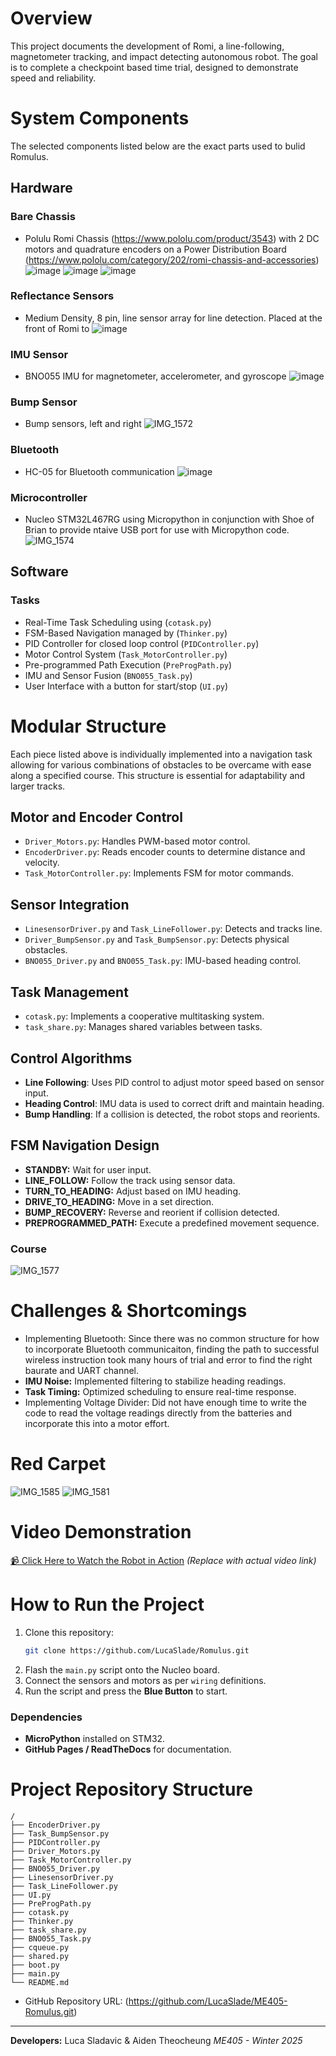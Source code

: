 # Overview
This project documents the development of Romi, a line-following, magnetometer tracking, and impact detecting autonomous robot. The goal is to complete a checkpoint based time trial, designed to demonstrate speed and reliability. 

# System Components
The selected components listed below are the exact parts used to bulid Romulus.

## Hardware

### Bare Chassis
 - Polulu Romi Chassis (https://www.pololu.com/product/3543) with 2 DC motors and quadrature encoders on a Power Distribution Board (https://www.pololu.com/category/202/romi-chassis-and-accessories)
   ![image](https://github.com/user-attachments/assets/b956889f-ea22-409b-a902-341a7f98214e)
   ![image](https://github.com/user-attachments/assets/d46982f6-1200-4fad-9ba3-adbe45e9ad82)
   ![image](https://github.com/user-attachments/assets/4d4acbbf-08e0-495b-ae4f-8ddb10b1f286)
   
### Reflectance Sensors
 - Medium Density, 8 pin, line sensor array for line detection. Placed at the front of Romi to 
   ![image](https://github.com/user-attachments/assets/4e1546af-2b07-4769-b3ee-b79c8f58e74d)

### IMU Sensor
 - BNO055 IMU for magnetometer, accelerometer, and gyroscope
   ![image](https://github.com/user-attachments/assets/f62a0d6f-61af-412b-a289-89edeebfb996)

### Bump Sensor
 - Bump sensors, left and right
   ![IMG_1572](https://github.com/user-attachments/assets/b209eb08-c4de-4f03-b35a-a715138de331)

### Bluetooth
 - HC-05 for Bluetooth communication
   ![image](https://github.com/user-attachments/assets/68cd8d92-45d1-43fa-b19d-d5c2a4f3f1bb)

### Microcontroller
 - Nucleo STM32L467RG using Micropython in conjunction with Shoe of Brian to provide ntaive USB port for use with Micropython code.
   ![IMG_1574](https://github.com/user-attachments/assets/9b4dd78d-4063-4082-88b0-de0faad976a4)


## Software

### Tasks

 - Real-Time Task Scheduling using (`cotask.py`)
 - FSM-Based Navigation managed by (`Thinker.py`)
 - PID Controller for closed loop control (`PIDController.py`)
 - Motor Control System (`Task_MotorController.py`)
 - Pre-programmed Path Execution (`PreProgPath.py`)
 - IMU and Sensor Fusion (`BNO055_Task.py`)
 - User Interface with a button for start/stop (`UI.py`)

# Modular Structure
Each piece listed above is individually implemented into a navigation task allowing for various combinations of obstacles to be overcame with ease along a specified course. This structure is essential for adaptability and larger tracks.

## **Motor and Encoder Control**
 - `Driver_Motors.py`: Handles PWM-based motor control.
 - `EncoderDriver.py`: Reads encoder counts to determine distance and velocity.
 - `Task_MotorController.py`: Implements FSM for motor commands.

## **Sensor Integration**
 - `LinesensorDriver.py` and `Task_LineFollower.py`: Detects and tracks line.
 - `Driver_BumpSensor.py` and `Task_BumpSensor.py`: Detects physical obstacles.
 - `BNO055_Driver.py` and `BNO055_Task.py`: IMU-based heading control.

## **Task Management**
 - `cotask.py`: Implements a cooperative multitasking system.
 - `task_share.py`: Manages shared variables between tasks.

## **Control Algorithms**
 - **Line Following**: Uses PID control to adjust motor speed based on sensor input.
 - **Heading Control**: IMU data is used to correct drift and maintain heading.
 - **Bump Handling**: If a collision is detected, the robot stops and reorients.

## **FSM Navigation Design**
 - **STANDBY:** Wait for user input.
 - **LINE_FOLLOW:** Follow the track using sensor data.
 - **TURN_TO_HEADING:** Adjust based on IMU heading.
 - **DRIVE_TO_HEADING:** Move in a set direction.
 - **BUMP_RECOVERY:** Reverse and reorient if collision detected.
 - **PREPROGRAMMED_PATH:** Execute a predefined movement sequence.

### Course
![IMG_1577](https://github.com/user-attachments/assets/ec4ebac2-cb3e-47ae-a8a1-ab696d0dd84d)


# **Challenges & Shortcomings**
 - Implementing Bluetooth: Since there was no common structure for how to incorporate Bluetooth communicaiton, finding the path to successful wireless instruction took many hours of trial and error to find the right baurate and UART channel.
 - **IMU Noise:** Implemented filtering to stabilize heading readings.
 - **Task Timing:** Optimized scheduling to ensure real-time response.
 - Implementing Voltage Divider: Did not have enough time to write the code to read the voltage readings directly from the batteries and incorporate this into a motor effort.


# Red Carpet
![IMG_1585](https://github.com/user-attachments/assets/eea66b2e-44d2-42e8-b5b0-49359c76650b)
![IMG_1581](https://github.com/user-attachments/assets/388108d3-37fd-46db-a0b2-8a54390434bc)


# **Video Demonstration**
[📹 Click Here to Watch the Robot in Action](#) *(Replace with actual video link)*

# **How to Run the Project**
1. Clone this repository:  
   ```bash
   git clone https://github.com/LucaSlade/Romulus.git
   ```
2. Flash the `main.py` script onto the Nucleo board.
3. Connect the sensors and motors as per `wiring` definitions.
4. Run the script and press the **Blue Button** to start.

### **Dependencies**
- **MicroPython** installed on STM32.
- **GitHub Pages / ReadTheDocs** for documentation.

# **Project Repository Structure**
```
/
├── EncoderDriver.py
├── Task_BumpSensor.py
├── PIDController.py
├── Driver_Motors.py
├── Task_MotorController.py
├── BNO055_Driver.py
├── LinesensorDriver.py
├── Task_LineFollower.py
├── UI.py
├── PreProgPath.py
├── cotask.py
├── Thinker.py
├── task_share.py
├── BNO055_Task.py
├── cqueue.py
├── shared.py
├── boot.py
├── main.py
└── README.md
```
- GitHub Repository URL: (https://github.com/LucaSlade/ME405-Romulus.git)

---
**Developers:** Luca Sladavic & Aiden Theocheung 
*ME405 - Winter 2025*

